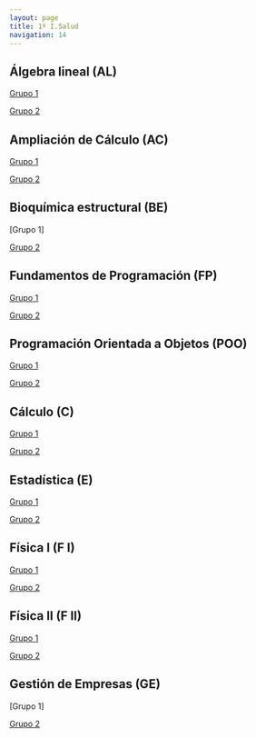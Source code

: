 ```yaml
---
layout: page
title: 1º I.Salud
navigation: 14
---
```


## Álgebra lineal (AL)

[Grupo 1](https://uses0-my.sharepoint.com/:b:/g/personal/delegacion_etsii_us_es/ESXYdO5_J1lKmqGwkM0RgY0BKmW-_LGXoeTObCZJhYJh9g?e=kUo9Kx)

[Grupo 2](https://uses0-my.sharepoint.com/:b:/g/personal/delegacion_etsii_us_es/ETstHSsqyclEsJa1AEjCl50BwZBXgCRuBzaFXh09R5UO0A?e=51MLz5)

## Ampliación de Cálculo (AC)

[Grupo 1](https://uses0-my.sharepoint.com/:b:/g/personal/delegacion_etsii_us_es/EbccI_yge9VBprIi9lXIVOwBoDsHhmn3oE3U6QlXQ0-LIQ?e=OhIaA5)

[Grupo 2](https://sevius.us.es/asignus/proyectopublicado.php?codasig=2260002&vac=1101555&gac=2)

## Bioquímica estructural (BE)

[Grupo 1]

[Grupo 2](https://sevius.us.es/asignus/proyectopublicado.php?codasig=2260003&vac=1101580&gac=2)

## Fundamentos de Programación (FP)

[Grupo 1](https://uses0-my.sharepoint.com/:b:/g/personal/delegacion_etsii_us_es/EVQiJyuT2KVLjTr3hcK_ZBgBzKyu-_qsL2twiGKqjAummw?e=MBLdbk)

[Grupo 2](https://uses0-my.sharepoint.com/:b:/g/personal/delegacion_etsii_us_es/EX7XS_sYxK1Bk6PdSFyYsh4B4sVslvgNbkhrXreNsA6Ydw?e=RJEDjQ)

## Programación Orientada a Objetos (POO)

[Grupo 1](https://uses0-my.sharepoint.com/:b:/g/personal/delegacion_etsii_us_es/EUOJ51coH2VDjxPsJ6iGnY0BjDOZOjmLetT-uOCAxAgFzg?e=cJQ6I9)

[Grupo 2](https://uses0-my.sharepoint.com/:b:/g/personal/delegacion_etsii_us_es/EaotRPA_JkZOt5lHxrjPaTEBE88tH9k6QATzmwnSxa_HAw?e=2WqsPb)

## Cálculo (C)

[Grupo 1](https://sevius.us.es/asignus/proyectopublicado.php?codasig=2260006&vac=1101561&gac=1)

[Grupo 2](https://uses0-my.sharepoint.com/:b:/g/personal/delegacion_etsii_us_es/ESyd-3vWXkZAnRN5K9Jfz2oBGdrb-SzOtnUPW4fgcH_l_A?e=7OptqM)

## Estadística (E)

[Grupo 1](https://sevius.us.es/asignus/proyectopublicado.php?codasig=2260007&vac=1101570&gac=1)

[Grupo 2](https://sevius.us.es/asignus/proyectopublicado.php?codasig=2260007&vac=1101570&gac=2)

## Física I (F I)
[Grupo 1](https://sevius.us.es/asignus/proyectopublicado.php?codasig=2260004&vac=1101564&gac=1)

[Grupo 2](https://sevius.us.es/asignus/proyectopublicado.php?codasig=2260004&vac=1101564&gac=2)

## Física II (F II)
[Grupo 1](https://sevius.us.es/asignus/proyectopublicado.php?codasig=2260008&vac=1101565&gac=1)

[Grupo 2](https://sevius.us.es/asignus/proyectopublicado.php?codasig=2260008&vac=1101565&gac=2)

## Gestión de Empresas (GE)
[Grupo 1]

[Grupo 2](https://sevius.us.es/asignus/proyectopublicado.php?codasig=2260009&vac=1101589&gac=2)





